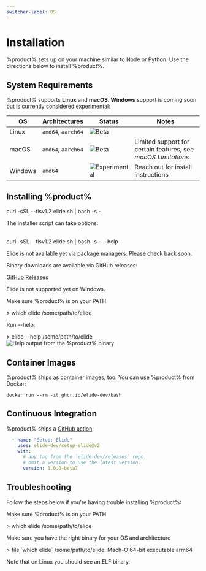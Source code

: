 ```yaml
---
switcher-label: OS
---
```


# Installation

%product% sets up on your machine similar to Node or Python. Use the directions below to install %product%.

## System Requirements

%product% supports **Linux** and **macOS**. **Windows** support is coming soon but is currently considered experimental:

| OS      | Architectures      | Status                                                             | Notes                                                         |
|---------|--------------------|--------------------------------------------------------------------|---------------------------------------------------------------|
| Linux   | `amd64`, `aarch64` | ![Beta](https://img.shields.io/badge/-beta-purple)                 |                                                               |
| macOS   | `amd64`, `aarch64` | ![Beta](https://img.shields.io/badge/-beta-purple)                 | Limited support for certain features, see _macOS Limitations_ |
| Windows | `amd64`            | ![Experimental](https://img.shields.io/badge/-experimental-orange) | Reach out for install instructions                            |

## Installing %product%

<tabs switcher-key="Posix">
    <tab title="One-line Script">
        <code-block lang="bash">curl -sSL --tlsv1.2 elide.sh | bash -s -</code-block>
        <p>The installer script can take options:</p>
        <br />
        <code-block lang="bash">curl -sSL --tlsv1.2 elide.sh | bash -s - --help</code-block>
    </tab>
    <tab title="Package Managers">
        <procedure title="Install with a Package Manager" id="install-with-pkg-manager-posix">
            <p>Elide is not available yet via package managers. Please check back soon.</p>
        </procedure>
    </tab>
    <tab title="Binary Download">
        <procedure title="Manual Binary Installation" id="binary-download-posix">
            <step>
                <p>Binary downloads are available via GitHub releases:</p>
                <a href="https://github.com/elide-dev/elide/releases">GitHub Releases</a>
            </step>
        </procedure>
    </tab>
</tabs>

<tabs switcher-key="Windows">
    <tab title="Binary Download">
        <procedure title="Manual Binary Installation" id="binary-download-windows">
            <step>
                <p>Elide is not supported yet on Windows.</p>
            </step>
        </procedure>
    </tab>
</tabs>

<procedure title="Testing your installation of %product%" id="post-install-test">
    <step>
        <p>Make sure %product% is on your PATH</p>
        <code-block lang="console">
          > which elide
          /some/path/to/elide
        </code-block>
    </step>
    <step>
        <p>Run --help:</p>
        <code-block lang="console">
          > elide --help
          /some/path/to/elide
        </code-block>
        <img src="bin-help.png" alt="Help output from the %product% binary" border-effect="line"/>
    </step>
</procedure>

## Container Images

%product% ships as container images, too. You can use %product% from Docker:

```Console
docker run --rm -it ghcr.io/elide-dev/bash
```

## Continuous Integration

%product% ships a [GitHub action](https://github.com/marketplace/actions/setup-elide):

```yaml
  - name: "Setup: Elide"
    uses: elide-dev/setup-elide@v2
    with:
      # any tag from the `elide-dev/releases` repo.
      # omit a version to use the latest version.
      version: 1.0.0-beta7
```

## Troubleshooting

Follow the steps below if you're having trouble installing %product%:

<procedure id="install-troubleshooting">
    <step>
        <p>Make sure %product% is on your PATH</p>
        <code-block lang="console">
          > which elide
          /some/path/to/elide
        </code-block>
    </step>
    <step>
        <p>Make sure you have the right binary for your OS and architecture</p>
        <code-block lang="console">
          > file `which elide`
          /some/path/to/elide: Mach-O 64-bit executable arm64
        </code-block>
        <p>Note that on Linux you should see an ELF binary.</p>
    </step>
</procedure>
